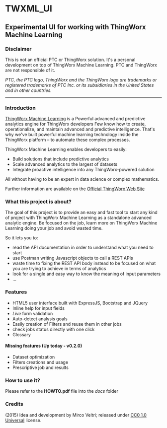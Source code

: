 # TWXML_UI
## Experimental UI for working with ThingWorx Machine Learning

### Disclaimer
This is not an official PTC or ThingWorx solution. It's a personal development on top of ThingWorx Machine Learning. PTC and ThingWorx are not responsible of it.

_PTC, the PTC logo, ThingWorx and the ThingWorx logo are trademarks or registered trademarks of PTC Inc. or its subsidiaries in the United States and in other countries._

--------------------------------------------------------------------------------

### Introduction
[ThingWorx Machine Learning](http://www.thingworx.com/machine-learning) is a Powerful advanced and predictive analytics engine for ThingWorx developers Few know how to create, operationalize, and maintain advanced and predictive intelligence. That's why we've built powerful machine learning technology inside the ThingWorx platform – to automate these complex processes.

ThingWorx Machine Learning enables developers to easily:
- Build solutions that include predictive analytics
- Scale advanced analytics to the largest of datasets
- Integrate proactive intelligence into any ThingWorx-powered solution

All without having to be an expert in data science or complex mathematics.

Further information are available on the [Official ThingWorx Web Site](http://www.thingworx.com/machine-learning)

### What this project is about?
The goal of this project is to provide an easy and fast tool to start any kind of project with ThingWorx Machine Learning as a standalone advanced analytic engine. Be focused on the job, learn more on ThingWorx Machine Learning doing your job and avoid wasted time.

So it lets you to:
- read the API documentation in order to understand what you need to start
- use Postman writing Javascript objects to call a REST APIs
- waste time to fixing the REST API body instead to be focused on what you are trying to achieve in terms of analytics
- look for a single and easy way to know the meaning of input parameters
- ...

### Features
- HTML5 user interface built with ExpressJS, Bootstrap and JQuery
- Inline help for input fields
- _Live_ form validation
- Auto-detect analysis goals
- Easily creation of Filters and reuse them in other jobs
- check jobs status directly with one click
- Glossary

#### Missing features (Up today - v0.2.0)
- Dataset optimization
- Filters creations and usage
- Prescriptive job and results

### How to use it?
Please refer to the **HOWTO.pdf** file into the *docs* folder

### Credits
(2015) Idea and development by Mirco Veltri; released under [CC0 1.0 Universal](http://creativecommons.org/publicdomain/zero/1.0/) license.
